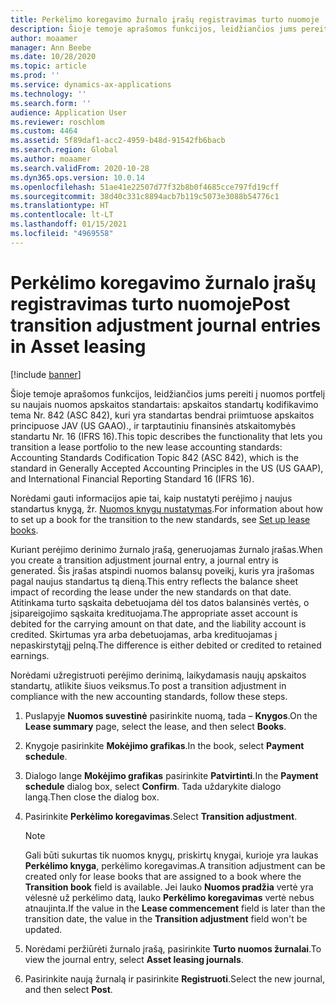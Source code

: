 ```yaml
---
title: Perkėlimo koregavimo žurnalo įrašų registravimas turto nuomoje
description: Šioje temoje aprašomos funkcijos, leidžiančios jums pereiti į nuomos portfelį pagal naujus nuomos apskaitos standartus, apskaitos standartų kodifikavimo temą Nr. 842 (ASC 842) ir tarptautinį finansinės atskaitomybės standartą Nr. 16 (IFRS 16).
author: moaamer
manager: Ann Beebe
ms.date: 10/28/2020
ms.topic: article
ms.prod: ''
ms.service: dynamics-ax-applications
ms.technology: ''
ms.search.form: ''
audience: Application User
ms.reviewer: roschlom
ms.custom: 4464
ms.assetid: 5f89daf1-acc2-4959-b48d-91542fb6bacb
ms.search.region: Global
ms.author: moaamer
ms.search.validFrom: 2020-10-28
ms.dyn365.ops.version: 10.0.14
ms.openlocfilehash: 51ae41e22507d77f32b8b0f4685cce797fd19cff
ms.sourcegitcommit: 38d40c331c8894acb7b119c5073e3088b54776c1
ms.translationtype: HT
ms.contentlocale: lt-LT
ms.lasthandoff: 01/15/2021
ms.locfileid: "4969558"
---
```

# <a name="post-transition-adjustment-journal-entries-in-asset-leasing"></a><span data-ttu-id="be85d-103">Perkėlimo koregavimo žurnalo įrašų registravimas turto nuomoje</span><span class="sxs-lookup"><span data-stu-id="be85d-103">Post transition adjustment journal entries in Asset leasing</span></span>

[!include [banner](../includes/banner.md)]

<span data-ttu-id="be85d-104">Šioje temoje aprašomos funkcijos, leidžiančios jums pereiti į nuomos portfelį su naujais nuomos apskaitos standartais: apskaitos standartų kodifikavimo tema Nr. 842 (ASC 842), kuri yra standartas bendrai priimtuose apskaitos principuose JAV (US GAAO)., ir tarptautiniu finansinės atskaitomybės standartu Nr. 16 (IFRS 16).</span><span class="sxs-lookup"><span data-stu-id="be85d-104">This topic describes the functionality that lets you transition a lease portfolio to the new lease accounting standards: Accounting Standards Codification Topic 842 (ASC 842), which is the standard in Generally Accepted Accounting Principles in the US (US GAAP), and International Financial Reporting Standard 16 (IFRS 16).</span></span>

<span data-ttu-id="be85d-105">Norėdami gauti informacijos apie tai, kaip nustatyti perėjimo į naujus standartus knygą, žr. [Nuomos knygų nustatymas](set-up-lease-books.md).</span><span class="sxs-lookup"><span data-stu-id="be85d-105">For information about how to set up a book for the transition to the new standards, see [Set up lease books](set-up-lease-books.md).</span></span>

<span data-ttu-id="be85d-106">Kuriant perėjimo derinimo žurnalo įrašą, generuojamas žurnalo įrašas.</span><span class="sxs-lookup"><span data-stu-id="be85d-106">When you create a transition adjustment journal entry, a journal entry is generated.</span></span> <span data-ttu-id="be85d-107">Šis įrašas atspindi nuomos balansų poveikį, kuris yra įrašomas pagal naujus standartus tą dieną.</span><span class="sxs-lookup"><span data-stu-id="be85d-107">This entry reflects the balance sheet impact of recording the lease under the new standards on that date.</span></span> <span data-ttu-id="be85d-108">Atitinkama turto sąskaita debetuojama dėl tos datos balansinės vertės, o įsipareigojimo sąskaita kredituojama.</span><span class="sxs-lookup"><span data-stu-id="be85d-108">The appropriate asset account is debited for the carrying amount on that date, and the liability account is credited.</span></span> <span data-ttu-id="be85d-109">Skirtumas yra arba debetuojamas, arba kredituojamas į nepaskirstytąjį pelną.</span><span class="sxs-lookup"><span data-stu-id="be85d-109">The difference is either debited or credited to retained earnings.</span></span>

<span data-ttu-id="be85d-110">Norėdami užregistruoti perėjimo derinimą, laikydamasis naujų apskaitos standartų, atlikite šiuos veiksmus.</span><span class="sxs-lookup"><span data-stu-id="be85d-110">To post a transition adjustment in compliance with the new accounting standards, follow these steps.</span></span>

1. <span data-ttu-id="be85d-111">Puslapyje **Nuomos suvestinė** pasirinkite nuomą, tada – **Knygos**.</span><span class="sxs-lookup"><span data-stu-id="be85d-111">On the **Lease summary** page, select the lease, and then select **Books**.</span></span>
2. <span data-ttu-id="be85d-112">Knygoje pasirinkite **Mokėjimo grafikas**.</span><span class="sxs-lookup"><span data-stu-id="be85d-112">In the book, select **Payment schedule**.</span></span>
3. <span data-ttu-id="be85d-113">Dialogo lange **Mokėjimo grafikas** pasirinkite **Patvirtinti**.</span><span class="sxs-lookup"><span data-stu-id="be85d-113">In the **Payment schedule** dialog box, select **Confirm**.</span></span> <span data-ttu-id="be85d-114">Tada uždarykite dialogo langą.</span><span class="sxs-lookup"><span data-stu-id="be85d-114">Then close the dialog box.</span></span>
4. <span data-ttu-id="be85d-115">Pasirinkite **Perkėlimo koregavimas**.</span><span class="sxs-lookup"><span data-stu-id="be85d-115">Select **Transition adjustment**.</span></span>

    > [!NOTE]
    > <span data-ttu-id="be85d-116">Gali būti sukurtas tik nuomos knygų, priskirtų knygai, kurioje yra laukas **Perkėlimo knyga**, perkėlimo koregavimas.</span><span class="sxs-lookup"><span data-stu-id="be85d-116">A transition adjustment can be created only for lease books that are assigned to a book where the **Transition book** field is available.</span></span> <span data-ttu-id="be85d-117">Jei lauko **Nuomos pradžia** vertė yra vėlesnė už perkėlimo datą, lauko **Perkėlimo koregavimas** vertė nebus atnaujinta.</span><span class="sxs-lookup"><span data-stu-id="be85d-117">If the value in the **Lease commencement** field is later than the transition date, the value in the **Transition adjustment** field won't be updated.</span></span>

5. <span data-ttu-id="be85d-118">Norėdami peržiūrėti žurnalo įrašą, pasirinkite **Turto nuomos žurnalai**.</span><span class="sxs-lookup"><span data-stu-id="be85d-118">To view the journal entry, select **Asset leasing journals**.</span></span>
6. <span data-ttu-id="be85d-119">Pasirinkite naują žurnalą ir pasirinkite **Registruoti**.</span><span class="sxs-lookup"><span data-stu-id="be85d-119">Select the new journal, and then select **Post**.</span></span>
